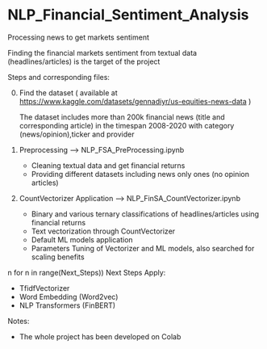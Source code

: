# NLP_Financial_Sentiment_Analysis
Processing news to get markets sentiment

Finding the financial markets sentiment from textual data (headlines/articles) is the target of the project

Steps and corresponding files:

0) Find the dataset ( available at https://www.kaggle.com/datasets/gennadiyr/us-equities-news-data )

   The dataset includes more than 200k financial news (title and corresponding article) in the timespan 2008-2020 with category (news/opinion),ticker and provider
   
1) Preprocessing --> NLP_FSA_PreProcessing.ipynb
   
   - Cleaning textual data and get financial returns
   - Providing different datasets including news only ones (no opinion articles) 
   
2) CountVectorizer Application --> NLP_FinSA_CountVectorizer.ipynb

   - Binary and various ternary classifications of headlines/articles using financial returns
   - Text vectorization through CountVectorizer
   - Default ML models application
   - Parameters Tuning of Vectorizer and ML models, also searched for scaling benefits 
   
n for n in range(Next_Steps)) Next Steps
   Apply:
   - TfidfVectorizer 
   - Word Embedding (Word2vec)
   - NLP Transformers (FinBERT)



Notes:
- The whole project has been developed on Colab
